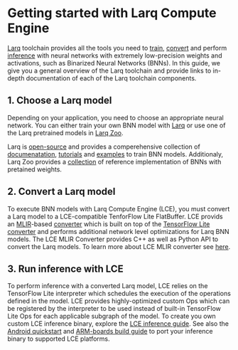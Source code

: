 # Getting started with Larq Compute Engine
[Larq](https://larq.dev/) toolchain provides all the tools you need to
[train](1.-Choose-a-Larq-Model), [convert](2.-Convert-a-Larq-Model) and
perform [inference](3.-Run-inference-with-LCE) with neural networks with
extremely low-precision weights and activations,
such as Binarized Neural Networks (BNNs). In this guide, we give you a general
overview of the Larq toolchain and provide links to in-depth documentation of
each of the Larq toolchain components.

## 1. Choose a Larq model
Depending on your application, you need to choose an appropriate neural network.
You can either train your own BNN model with [Larq](https://larq.dev/)
or use one of the Larq pretrained models in [Larq Zoo](https://larq.dev/models/).

Larq is [open-source](https://github.com/larq/larq) and provides a comperehensive
collection of [documenatation](https://github.com/larq/larq/tree/master/docs),
[tutorials](https://larq.dev/guides/key-concepts/) and
[examples](https://larq.dev/examples/mnist/) to train BNN models.
Additionaly, Larq Zoo provides a [collection](https://larq.dev/models/)
of reference implementation of BNNs with pretained weights.

## 2. Convert a Larq model
To execute BNN models with Larq Compute Engine (LCE), you must convert a Larq
model to a LCE-compatible TenforFlow Lite FlatBuffer. LCE provids an
[MLIR](https://www.tensorflow.org/mlir)-based [converter](./mlir_converter.md)
which is built on top of the
[TensorFlow Lite converter](https://github.com/tensorflow/tensorflow/blob/master/tensorflow/lite/g3doc/guide/get_started.md#2-convert-the-model)
and performs additional network level optimizations for Larq BNN models.
The LCE MLIR Converter provides C++ as well as Python API to convert the Larq models.
To learn more about LCE MLIR converter see [here](./mlir_converter.md).

## 3. Run inference with LCE
To perform inference with a converted Larq model, LCE relies on the TensorFlow Lite
interpreter which schedules the execution of the operations defined in the model.
LCE provides highly-optimized custom Ops which can be registered by the interpreter
to be used instead of built-in TensorFlow Lite Ops for each applicable subgraph
of the model.
To create you own custom LCE inference binary, explore the [LCE inference guide](./inference.md).
See also the [Android quickstart](quickstart_android.md) and [ARM-boards build guide](build_arm.md) 
to port your inference binary to supported LCE platforms.
